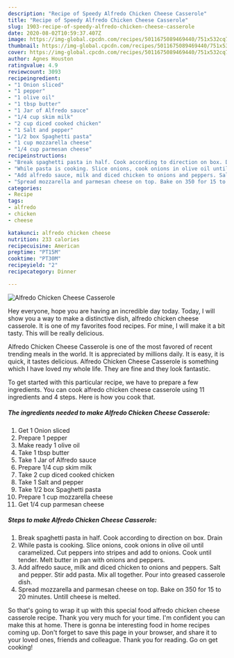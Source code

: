 ```yaml
---
description: "Recipe of Speedy Alfredo Chicken Cheese Casserole"
title: "Recipe of Speedy Alfredo Chicken Cheese Casserole"
slug: 1903-recipe-of-speedy-alfredo-chicken-cheese-casserole
date: 2020-08-02T10:59:37.407Z
image: https://img-global.cpcdn.com/recipes/5011675089469440/751x532cq70/alfredo-chicken-cheese-casserole-recipe-main-photo.jpg
thumbnail: https://img-global.cpcdn.com/recipes/5011675089469440/751x532cq70/alfredo-chicken-cheese-casserole-recipe-main-photo.jpg
cover: https://img-global.cpcdn.com/recipes/5011675089469440/751x532cq70/alfredo-chicken-cheese-casserole-recipe-main-photo.jpg
author: Agnes Houston
ratingvalue: 4.9
reviewcount: 3093
recipeingredient:
- "1 Onion sliced"
- "1 pepper"
- "1 olive oil"
- "1 tbsp butter"
- "1 Jar of Alfredo sauce"
- "1/4 cup skim milk"
- "2 cup diced cooked chicken"
- "1 Salt and pepper"
- "1/2 box Spaghetti pasta"
- "1 cup mozzarella cheese"
- "1/4 cup parmesan cheese"
recipeinstructions:
- "Break spaghetti pasta in half. Cook according to direction on box. Drain"
- "While pasta is cooking. Slice onions, cook onions in olive oil until caramelized. Cut peppers into stripes and add to onions. Cook until tender. Melt butter in pan with onions and peppers."
- "Add alfredo sauce, milk and diced chicken to onions and peppers. Salt and pepper. Stir add pasta. Mix all together. Pour into greased casserole dish."
- "Spread mozzarella and parmesan cheese on top. Bake on 350 for 15 to 20 minutes. Untill cheese is melted."
categories:
- Recipe
tags:
- alfredo
- chicken
- cheese

katakunci: alfredo chicken cheese 
nutrition: 233 calories
recipecuisine: American
preptime: "PT15M"
cooktime: "PT30M"
recipeyield: "2"
recipecategory: Dinner

---
```



![Alfredo Chicken Cheese Casserole](https://img-global.cpcdn.com/recipes/5011675089469440/751x532cq70/alfredo-chicken-cheese-casserole-recipe-main-photo.jpg)

Hey everyone, hope you are having an incredible day today. Today, I will show you a way to make a distinctive dish, alfredo chicken cheese casserole. It is one of my favorites food recipes. For mine, I will make it a bit tasty. This will be really delicious.



Alfredo Chicken Cheese Casserole is one of the most favored of recent trending meals in the world. It is appreciated by millions daily. It is easy, it is quick, it tastes delicious. Alfredo Chicken Cheese Casserole is something which I have loved my whole life. They are fine and they look fantastic.


To get started with this particular recipe, we have to prepare a few ingredients. You can cook alfredo chicken cheese casserole using 11 ingredients and 4 steps. Here is how you cook that.

<!--inarticleads1-->

##### The ingredients needed to make Alfredo Chicken Cheese Casserole:

1. Get 1 Onion sliced
1. Prepare 1 pepper
1. Make ready 1 olive oil
1. Take 1 tbsp butter
1. Take 1 Jar of Alfredo sauce
1. Prepare 1/4 cup skim milk
1. Take 2 cup diced cooked chicken
1. Take 1 Salt and pepper
1. Take 1/2 box Spaghetti pasta
1. Prepare 1 cup mozzarella cheese
1. Get 1/4 cup parmesan cheese




<!--inarticleads2-->

##### Steps to make Alfredo Chicken Cheese Casserole:

1. Break spaghetti pasta in half. Cook according to direction on box. Drain
1. While pasta is cooking. Slice onions, cook onions in olive oil until caramelized. Cut peppers into stripes and add to onions. Cook until tender. Melt butter in pan with onions and peppers.
1. Add alfredo sauce, milk and diced chicken to onions and peppers. Salt and pepper. Stir add pasta. Mix all together. Pour into greased casserole dish.
1. Spread mozzarella and parmesan cheese on top. Bake on 350 for 15 to 20 minutes. Untill cheese is melted.




So that's going to wrap it up with this special food alfredo chicken cheese casserole recipe. Thank you very much for your time. I'm confident you can make this at home. There is gonna be interesting food in home recipes coming up. Don't forget to save this page in your browser, and share it to your loved ones, friends and colleague. Thank you for reading. Go on get cooking!
